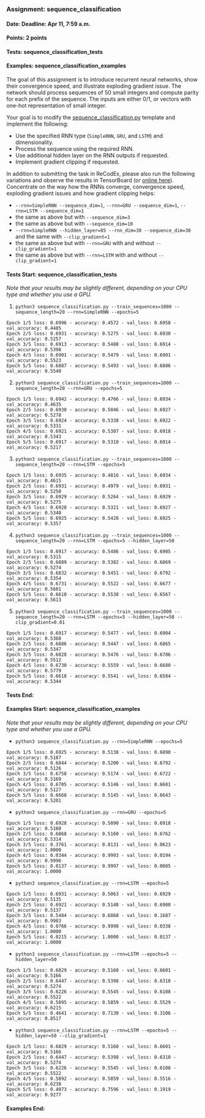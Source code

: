### Assignment: sequence_classification
#### Date: Deadline: Apr 11, 7:59 a.m.
#### Points: 2 points
#### Tests: sequence_classification_tests
#### Examples: sequence_classification_examples

The goal of this assignment is to introduce recurrent neural networks, show
their convergence speed, and illustrate exploding gradient issue. The network
should process sequences of 50 small integers and compute parity for each prefix
of the sequence. The inputs are either 0/1, or vectors with one-hot
representation of small integer.

Your goal is to modify the
[sequence_classification.py](https://github.com/ufal/npfl114/tree/master/labs/07/sequence_classification.py)
template and implement the following:
- Use the specified RNN type (`SimpleRNN`, `GRU`, and `LSTM`) and dimensionality.
- Process the sequence using the required RNN.
- Use additional hidden layer on the RNN outputs if requested.
- Implement gradient clipping if requested.

In addition to submitting the task in ReCodEx, please also run the following
variations and observe the results in TensorBoard
(or [online here](https://tensorboard.dev/experiment/6Zu3udO0R3m5KQDsrqE8jw/)).
Concentrate on the way how the RNNs converge, convergence speed, exploding
gradient issues and how gradient clipping helps:
- `--rnn=SimpleRNN --sequence_dim=1`, `--rnn=GRU --sequence_dim=1`, `--rnn=LSTM --sequence_dim=1`
- the same as above but with `--sequence_dim=3`
- the same as above but with `--sequence_dim=10`
- `--rnn=SimpleRNN --hidden_layer=85 --rnn_dim=30 --sequence_dim=30` and the same with `--clip_gradient=1`
- the same as above but with `--rnn=GRU` with and without `--clip_gradient=1`
- the same as above but with `--rnn=LSTM` with and without `--clip_gradient=1`

#### Tests Start: sequence_classification_tests
_Note that your results may be slightly different, depending on your CPU type and whether you use a GPU._
1. `python3 sequence_classification.py --train_sequences=1000 --sequence_length=20 --rnn=SimpleRNN --epochs=5`
```
Epoch 1/5 loss: 0.6996 - accuracy: 0.4572 - val_loss: 0.6958 - val_accuracy: 0.4485
Epoch 2/5 loss: 0.6931 - accuracy: 0.5275 - val_loss: 0.6930 - val_accuracy: 0.5257
Epoch 3/5 loss: 0.6913 - accuracy: 0.5480 - val_loss: 0.6914 - val_accuracy: 0.5398
Epoch 4/5 loss: 0.6901 - accuracy: 0.5479 - val_loss: 0.6901 - val_accuracy: 0.5523
Epoch 5/5 loss: 0.6887 - accuracy: 0.5493 - val_loss: 0.6886 - val_accuracy: 0.5540
```
2. `python3 sequence_classification.py --train_sequences=1000 --sequence_length=20 --rnn=GRU --epochs=5`
```
Epoch 1/5 loss: 0.6942 - accuracy: 0.4766 - val_loss: 0.6934 - val_accuracy: 0.4635
Epoch 2/5 loss: 0.6930 - accuracy: 0.5046 - val_loss: 0.6927 - val_accuracy: 0.5278
Epoch 3/5 loss: 0.6924 - accuracy: 0.5338 - val_loss: 0.6922 - val_accuracy: 0.5331
Epoch 4/5 loss: 0.6921 - accuracy: 0.5307 - val_loss: 0.6918 - val_accuracy: 0.5343
Epoch 5/5 loss: 0.6917 - accuracy: 0.5310 - val_loss: 0.6914 - val_accuracy: 0.5217
```
3. `python3 sequence_classification.py --train_sequences=1000 --sequence_length=20 --rnn=LSTM --epochs=5`
```
Epoch 1/5 loss: 0.6935 - accuracy: 0.4816 - val_loss: 0.6934 - val_accuracy: 0.4615
Epoch 2/5 loss: 0.6931 - accuracy: 0.4979 - val_loss: 0.6931 - val_accuracy: 0.5250
Epoch 3/5 loss: 0.6929 - accuracy: 0.5264 - val_loss: 0.6929 - val_accuracy: 0.5275
Epoch 4/5 loss: 0.6928 - accuracy: 0.5321 - val_loss: 0.6927 - val_accuracy: 0.5340
Epoch 5/5 loss: 0.6925 - accuracy: 0.5420 - val_loss: 0.6925 - val_accuracy: 0.5357
```
4. `python3 sequence_classification.py --train_sequences=1000 --sequence_length=20 --rnn=LSTM --epochs=5 --hidden_layer=50`
```
Epoch 1/5 loss: 0.6917 - accuracy: 0.5486 - val_loss: 0.6905 - val_accuracy: 0.5315
Epoch 2/5 loss: 0.6889 - accuracy: 0.5382 - val_loss: 0.6869 - val_accuracy: 0.5274
Epoch 3/5 loss: 0.6832 - accuracy: 0.5451 - val_loss: 0.6792 - val_accuracy: 0.5354
Epoch 4/5 loss: 0.6731 - accuracy: 0.5522 - val_loss: 0.6677 - val_accuracy: 0.5601
Epoch 5/5 loss: 0.6610 - accuracy: 0.5538 - val_loss: 0.6567 - val_accuracy: 0.5613
```
5. `python3 sequence_classification.py --train_sequences=1000 --sequence_length=20 --rnn=LSTM --epochs=5 --hidden_layer=50 --clip_gradient=0.01`
```
Epoch 1/5 loss: 0.6917 - accuracy: 0.5477 - val_loss: 0.6904 - val_accuracy: 0.5368
Epoch 2/5 loss: 0.6886 - accuracy: 0.5447 - val_loss: 0.6865 - val_accuracy: 0.5347
Epoch 3/5 loss: 0.6828 - accuracy: 0.5476 - val_loss: 0.6786 - val_accuracy: 0.5512
Epoch 4/5 loss: 0.6730 - accuracy: 0.5559 - val_loss: 0.6680 - val_accuracy: 0.5779
Epoch 5/5 loss: 0.6618 - accuracy: 0.5541 - val_loss: 0.6584 - val_accuracy: 0.5344
```
#### Tests End:
#### Examples Start: sequence_classification_examples
_Note that your results may be slightly different, depending on your CPU type and whether you use a GPU._
- `python3 sequence_classification.py --rnn=SimpleRNN --epochs=5`
```
Epoch 1/5 loss: 0.6925 - accuracy: 0.5138 - val_loss: 0.6890 - val_accuracy: 0.5187
Epoch 2/5 loss: 0.6844 - accuracy: 0.5200 - val_loss: 0.6792 - val_accuracy: 0.5126
Epoch 3/5 loss: 0.6758 - accuracy: 0.5174 - val_loss: 0.6722 - val_accuracy: 0.5169
Epoch 4/5 loss: 0.6705 - accuracy: 0.5146 - val_loss: 0.6681 - val_accuracy: 0.5127
Epoch 5/5 loss: 0.6668 - accuracy: 0.5145 - val_loss: 0.6643 - val_accuracy: 0.5201
```
- `python3 sequence_classification.py --rnn=GRU --epochs=5`
```
Epoch 1/5 loss: 0.6928 - accuracy: 0.5090 - val_loss: 0.6918 - val_accuracy: 0.5160
Epoch 2/5 loss: 0.6868 - accuracy: 0.5160 - val_loss: 0.6762 - val_accuracy: 0.5314
Epoch 3/5 loss: 0.3761 - accuracy: 0.8131 - val_loss: 0.0623 - val_accuracy: 1.0000
Epoch 4/5 loss: 0.0344 - accuracy: 0.9993 - val_loss: 0.0194 - val_accuracy: 0.9996
Epoch 5/5 loss: 0.0137 - accuracy: 0.9997 - val_loss: 0.0085 - val_accuracy: 1.0000
```
- `python3 sequence_classification.py --rnn=LSTM --epochs=5`
```
Epoch 1/5 loss: 0.6931 - accuracy: 0.5063 - val_loss: 0.6929 - val_accuracy: 0.5135
Epoch 2/5 loss: 0.6921 - accuracy: 0.5148 - val_loss: 0.6900 - val_accuracy: 0.5137
Epoch 3/5 loss: 0.5484 - accuracy: 0.6868 - val_loss: 0.1687 - val_accuracy: 0.9983
Epoch 4/5 loss: 0.0766 - accuracy: 0.9998 - val_loss: 0.0338 - val_accuracy: 1.0000
Epoch 5/5 loss: 0.0215 - accuracy: 1.0000 - val_loss: 0.0137 - val_accuracy: 1.0000
```
- `python3 sequence_classification.py --rnn=LSTM --epochs=5 --hidden_layer=50`
```
Epoch 1/5 loss: 0.6829 - accuracy: 0.5160 - val_loss: 0.6601 - val_accuracy: 0.5166
Epoch 2/5 loss: 0.6447 - accuracy: 0.5398 - val_loss: 0.6310 - val_accuracy: 0.5274
Epoch 3/5 loss: 0.6226 - accuracy: 0.5545 - val_loss: 0.6108 - val_accuracy: 0.5522
Epoch 4/5 loss: 0.5895 - accuracy: 0.5859 - val_loss: 0.5529 - val_accuracy: 0.6215
Epoch 5/5 loss: 0.4641 - accuracy: 0.7130 - val_loss: 0.3106 - val_accuracy: 0.8517
```
- `python3 sequence_classification.py --rnn=LSTM --epochs=5 --hidden_layer=50 --clip_gradient=1`
```
Epoch 1/5 loss: 0.6829 - accuracy: 0.5160 - val_loss: 0.6601 - val_accuracy: 0.5166
Epoch 2/5 loss: 0.6447 - accuracy: 0.5398 - val_loss: 0.6310 - val_accuracy: 0.5274
Epoch 3/5 loss: 0.6226 - accuracy: 0.5545 - val_loss: 0.6108 - val_accuracy: 0.5522
Epoch 4/5 loss: 0.5892 - accuracy: 0.5859 - val_loss: 0.5516 - val_accuracy: 0.6238
Epoch 5/5 loss: 0.4073 - accuracy: 0.7596 - val_loss: 0.1919 - val_accuracy: 0.9277
```
#### Examples End:
